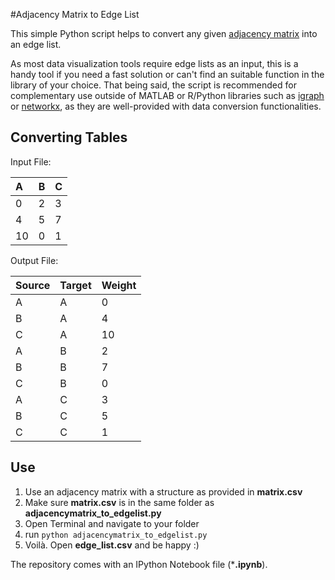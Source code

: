 #Adjacency Matrix to Edge List

This simple Python script helps to convert any given [adjacency matrix](http://en.wikipedia.org/wiki/Adjacency_matrix) into an edge list.

As most data visualization tools require edge lists as an input, this is a handy tool if you need a fast solution or can't find an suitable function in the library of your choice. That being said, the script is recommended for complementary use outside of MATLAB or R/Python libraries such as [igraph](http://igraph.org/r/doc/conversion.html) or [networkx](http://networkx.github.io/documentation/latest/reference/convert.html), as they are well-provided with data conversion functionalities.

Converting Tables
-----

Input File:

| A  | B  | C |
| :--- |:--- | :--- |
| 0 | 2 | 3 |
| 4 | 5 | 7 |
| 10 | 0 | 1 |

Output File:

| Source  | Target  | Weight |
| :--- |:--- | :--- |
| A | A | 0 |
| B | A | 4 |
| C | A | 10 |
| A | B | 2 |
| B | B | 7 |
| C | B | 0 |
| A | C | 3 |
| B | C | 5 |
| C | C | 1 |

Use
-----

1.  Use an adjacency matrix with a structure as provided in **matrix.csv**
2.  Make sure **matrix.csv** is in the same folder as **adjacencymatrix_to_edgelist.py**
3.  Open Terminal and navigate to your folder
5.  run ```python adjacencymatrix_to_edgelist.py```
6.  Voilà. Open **edge_list.csv** and be happy :)

The repository comes with an IPython Notebook file (***.ipynb**).
